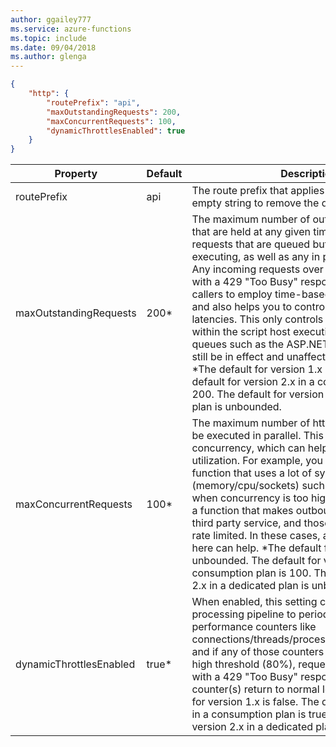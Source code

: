 ```yaml
---
author: ggailey777
ms.service: azure-functions
ms.topic: include
ms.date: 09/04/2018
ms.author: glenga
---
```

```json
{
    "http": {
        "routePrefix": "api",
        "maxOutstandingRequests": 200,
        "maxConcurrentRequests": 100,
        "dynamicThrottlesEnabled": true
    }
}
```

|Property  |Default | Description |
|---------|---------|---------| 
|routePrefix|api|The route prefix that applies to all routes. Use an empty string to remove the default prefix. |
|maxOutstandingRequests|200*|The maximum number of outstanding requests that are held at any given time. This limit includes requests that are queued but have not started executing, as well as any in progress executions. Any incoming requests over this limit are rejected with a 429 "Too Busy" response. That allows callers to employ time-based retry strategies, and also helps you to control maximum request latencies. This only controls queuing that occurs within the script host execution path. Other queues such as the ASP.NET request queue will still be in effect and unaffected by this setting. *The default for version 1.x is unbounded. The default for version 2.x in a consumption plan is 200. The default for version 2.x in a dedicated plan is unbounded.|
|maxConcurrentRequests|100*|The maximum number of http functions that will be executed in parallel. This allows you to control concurrency, which can help manage resource utilization. For example, you might have an http function that uses a lot of system resources (memory/cpu/sockets) such that it causes issues when concurrency is too high. Or you might have a function that makes outbound requests to a third party service, and those calls need to be rate limited. In these cases, applying a throttle here can help. *The default for version 1.x is unbounded. The default for version 2.x in a consumption plan is 100. The default for version 2.x in a dedicated plan is unbounded.|
|dynamicThrottlesEnabled|true*|When enabled, this setting causes the request processing pipeline to periodically check system performance counters like connections/threads/processes/memory/cpu/etc. and if any of those counters are over a built-in high threshold (80%), requests will be rejected with a 429 "Too Busy" response until the counter(s) return to normal levels. *The default for version 1.x is false. The default for version 2.x in a consumption plan is true. The default for version 2.x in a dedicated plan is false.|
